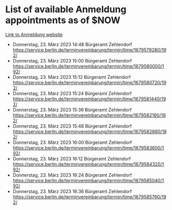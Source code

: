 # List of available Anmeldung appointments as of $NOW
[Link to Anmeldung website](https://service.berlin.de/terminvereinbarung/termin/tag.php?termin=1&anliegen[]=120686&dienstleisterlist=122210,122217,327316,122219,327312,122227,327314,122231,327346,122243,327348,122254,122252,329742,122260,329745,122262,329748,122271,327278,122273,327274,122277,327276,330436,122280,327294,122282,327290,122284,327292,122291,327270,122285,327266,122286,327264,122296,327268,150230,329760,122297,327286,122294,327284,122312,329763,122314,329775,122304,327330,122311,327334,122309,327332,317869,122281,327352,122279,329772,122283,122276,327324,122274,327326,122267,329766,122246,327318,122251,327320,122257,327322,122208,327298,122226,327300&herkunft=http%3A%2F%2Fservice.berlin.de%2Fdienstleistung%2F120686%2F)
- Donnerstag, 23. März 2023 14:48 Bürgeramt Zehlendorf https://service.berlin.de/terminvereinbarung/termin/time/1679579280/192/
- Donnerstag, 23. März 2023 15:00 Bürgeramt Zehlendorf https://service.berlin.de/terminvereinbarung/termin/time/1679580000/192/
- Donnerstag, 23. März 2023 15:12 Bürgeramt Zehlendorf https://service.berlin.de/terminvereinbarung/termin/time/1679580720/192/
- Donnerstag, 23. März 2023 15:24 Bürgeramt Zehlendorf https://service.berlin.de/terminvereinbarung/termin/time/1679581440/192/
- Donnerstag, 23. März 2023 15:36 Bürgeramt Zehlendorf https://service.berlin.de/terminvereinbarung/termin/time/1679582160/192/
- Donnerstag, 23. März 2023 15:48 Bürgeramt Zehlendorf https://service.berlin.de/terminvereinbarung/termin/time/1679582880/192/
- Donnerstag, 23. März 2023 16:00 Bürgeramt Zehlendorf https://service.berlin.de/terminvereinbarung/termin/time/1679583600/192/
- Donnerstag, 23. März 2023 16:12 Bürgeramt Zehlendorf https://service.berlin.de/terminvereinbarung/termin/time/1679584320/192/
- Donnerstag, 23. März 2023 16:24 Bürgeramt Zehlendorf https://service.berlin.de/terminvereinbarung/termin/time/1679585040/192/
- Donnerstag, 23. März 2023 16:36 Bürgeramt Zehlendorf https://service.berlin.de/terminvereinbarung/termin/time/1679585760/192/
